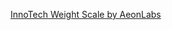 
[InnoTech Weight Scale by AeonLabs](https://github.com/aeonSolutions/AeonLabs-InnoTech-Intelligent-Weight-Scale)

